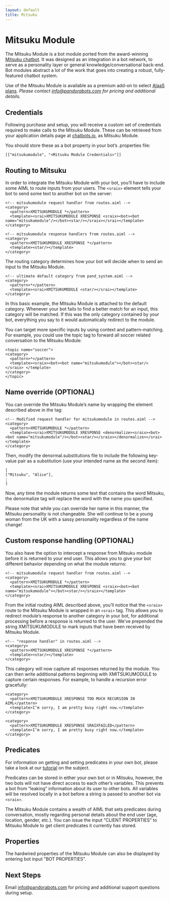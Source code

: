 ```yaml
---
layout: default
title: Mitsuku
---
```


# Mitsuku Module

The Mitsuku Module is a bot module ported from the award-winning [Mitsuku chatbot](http://www.mitsuku.com/). It was designed as an integration in a bot network, to serve as a personality layer or general knowledge/conversational back-end. Bot modules abstract a lot of the work that goes into creating a robust, fully-featured chatbot system.

Use of the Mitsuku Module is available as a premium add-on to select [AIaaS plans](https://developer.pandorabots.com/#plans). *Please contact [info@pandorabots.com](info@pandorabots.com) for pricing and additional details.*

## Credentials

Following purchase and setup, you will receive a custom set of credentials required to make calls to the Mitsuku Module. These can be retrieved from your application details page at [chatbots.io](https://developer.pandorabots.com/), as Mitsuku Module.

You should store these as a bot property in your bot’s .properties file:

`[["mitsukumodule", "<Mitsuku Module Credentials>"]]`

## Routing to Mitsuku

In order to integrate the Mitsuku Module with your bot, you’ll have to include some AIML to route inputs from your users. The `<sraix>` element tells your bot to send some text to another bot on the server:

    <!-- mitsukumodule request handler from routes.aiml -->
    <category>
      <pattern>XMITSUKUMODULE *</pattern>
      <template><srai>XMITSUKUMODULE XRESPONSE <sraix><bot><bot name="mitsukumodule"/></bot><star/></sraix></srai></template> 
    </category>

    <!-- mitsukumodule response handlers from routes.aiml -->
    <category>
      <pattern>XMITSUKUMODULE XRESPONSE *</pattern>
      <template><star/></template>
    </category>

The routing category determines how your bot will decide when to send an input to the Mitsuku Module.

    <!-- ultimate default category from pand_system.aiml -->
    <category>
      <pattern>*</pattern>
      <template><srai>XMITSUKUMODULE <star/></srai></template>
    </category>

In this basic example, the Mitsuku Module is attached to the default category. Whenever your bot fails to find a better match for an input, this category will be matched. If this was the only category contained by your bot, everything you say to it would automatically redirect to the module.

You can target more specific inputs by using context and pattern-matching. For example, you could use the topic tag to forward all soccer related conversation to the Mitsuku Module:

    <topic name="soccer">
    <category>
      <pattern>*</pattern>
      <template><sraix><bot><bot name="mitsukumodule"></bot><star/></sraix> </template>
    </category>
    </topic>

## Name override (OPTIONAL)

You can override the Mitsuku Module’s name by wrapping the <sraix> element described above in the <denormalize> tag:

    <!-- Modified request handler for mitsukumodule in routes.aiml -->
    <category>
      <pattern>XMITSUKUMODULE *</pattern>
      <template><srai>XMITSUKUMODULE XRESPONSE <denormalize><sraix><bot><bot name="mitsukumodule"/></bot><star/></sraix></denormalize></srai></template>
    </category>

Then, modify the denormal.substitutions file to include the following key-value pair as a substitution (use your intended name as the second item):

    [
    ["Mitsuku", "Alice"],
    :
    ]

Now, any time the module returns some text that contains the word Mitsuku, the denormalize tag will replace the word with the name you specified. 

Please note that while you can override her name in this manner, the Mitsuku personality is not changeable. She will continue to be a young woman from the UK with a sassy personality regardless of the name change! 

## Custom response handling (OPTIONAL)

You also have the option to intercept a response from Mitsuku module before it is returned to your end user. This allows you to give your bot different behavior depending on what the module returns:

    <!-- mitsukumodule request handler from routes.aiml -->
    <category>
      <pattern>XMITSUKUMODULE *</pattern>
      <template><srai>XMITSUKUMODULE XRESPONSE <sraix><bot><bot name="mitsukumodule"></bot><star/></sraix></template>
    </category>

From the initial routing AIML described above, you’ll notice that the `<sraix>` route to the Mitsuku Module is wrapped in an `<srai>` tag. This allows you to redirect module’s response to another category in your bot, for additional processing before a response is returned to the user. We’ve prepended the string XMITSUKUMODULE to mark inputs that have been received by Mitsuku Module.

    <!-- "response handler" in routes.aiml -->
    <category>
      <pattern>XMITSUKUMODULE XRESPONSE *</pattern>
      <template><star/></template>
    </category>

This category will now capture all responses returned by the module. You can then write additional patterns beginning with XMITSUKUMODULE to capture certain responses. For example, to handle a recursion error gracefully:

    <category>
      <pattern>XMITSUKUMODULE XRESPONSE TOO MUCH RECURSION IN AIML</pattern>
      <template>I’m sorry, I am pretty busy right now.</template>
    </category>

    <category>
      <pattern>XMITSUKUMODULE XRESPONSE SRAIXFAILED</pattern>
      <template>I’m sorry, I am pretty busy right now.</template>
    </category>

## Predicates

For information on getting and setting predicates in your own bot, please take a look at our [tutorial](http://docs.pandorabots.com/tutorials/predicates/) on the subject.

Predicates can be stored in either your own bot or in Mitsuku, however, the two bots will not have direct access to each other’s variables. This prevents a bot from “leaking” information about its user to other bots. All variables will be resolved locally in a bot before a string is passed to another bot via `<sraix>`.

The Mitsuku Module contains a wealth of AIML that sets predicates during conversation, mostly regarding personal details about the end user (age, location, gender, etc.). You can issue the input “CLIENT PROPERTIES” to Mitsuku Module to get client predicates it currently has stored.

## Properties

The hardwired properties of the Mitsuku Module can also be displayed by entering bot input "BOT PROPERTIES".

## Next Steps

Email info@pandorabots.com for pricing and additional support questions during setup.
